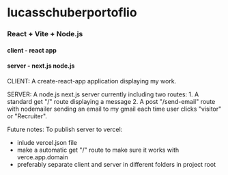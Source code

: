 # lucasschuberportoflio

### React + Vite + Node.js

#### client - react app
#### server - next.js node.js

CLIENT: 
A create-react-app application displaying my work.

SERVER: 
A node.js next.js server currently including two routes:
    1. A standard get "/" route displaying a message
    2. A post "/send-email" route with nodemailer sending an email to my gmail each time user clicks "visitor" or "Recruiter".

Future notes:
To publish server to vercel:
- inlude vercel.json file
- make a automatic get "/" route to make sure it works with verce.app.domain 
- preferably separate client and server in different folders in project root